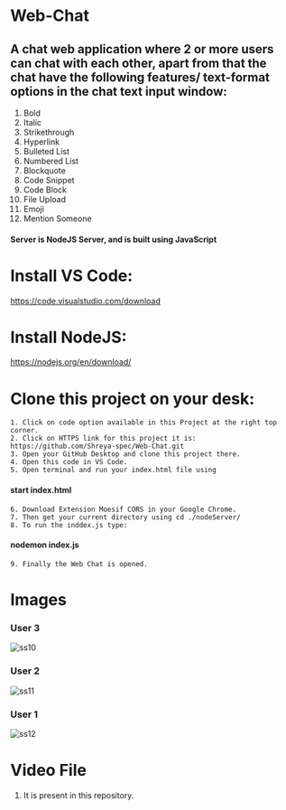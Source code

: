 # Web-Chat
## A chat web application where 2 or more users can chat with each other, apart from that the chat have the following features/ text-format options in the chat text input window:
1. Bold
2. Italic
3. Strikethrough
4. Hyperlink
5. Bulleted List
6. Numbered List
7. Blockquote
8. Code Snippet
9. Code Block
10. File Upload
11. Emoji
12. Mention Someone

#### Server is NodeJS Server, and is built using JavaScript 
# Install VS Code:
https://code.visualstudio.com/download

# Install NodeJS:
https://nodejs.org/en/download/

# Clone this project on your desk:
    1. Click on code option available in this Project at the right top corner.
    2. Click on HTTPS link for this project it is: https://github.com/Shreya-spec/Web-Chat.git
    3. Open your GitHub Desktop and clone this project there.
    4. Open this code in VS Code.
    5. Open terminal and run your index.html file using 
   #### start index.html
    6. Download Extension Moesif CORS in your Google Chrome.
    7. Then get your current directory using cd ./nodeServer/
    8. To run the inddex.js type: 
   #### nodemon index.js
    9. Finally the Web Chat is opened.
 # Images
   ### User 3
   ![ss10](https://user-images.githubusercontent.com/63296631/190190044-a1b7037b-c62c-49bd-bbef-2c72e38b07f4.png)
   ### User 2
   ![ss11](https://user-images.githubusercontent.com/63296631/190190171-ae1f6536-b667-4011-ac24-7f35aafcfd0a.png)
   ### User 1
   ![ss12](https://user-images.githubusercontent.com/63296631/190190498-efb5c6ad-7929-4316-9bab-42002fde6224.png)

  # Video File
   1. It is present in this repository.
 
